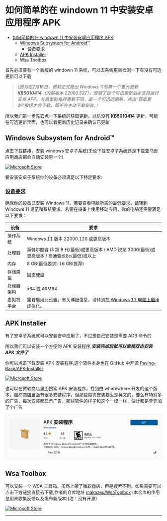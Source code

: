 # 如何简单的在 windown 11 中安装安卓应用程序 APK

- [如何简单的在 windown 11 中安装安卓应用程序 APK](#如何简单的在-windown-11-中安装安卓应用程序-apk)
  - [Windows Subsystem for Android™](#windows-subsystem-for-android)
    - [设备要求](#设备要求)
  - [APK Installer](#apk-installer)
  - [Wsa Toolbox](#wsa-toolbox)

首先必须要有一个新版的 windown 11 系统，可以去系统更新检测一下有没有可选更新可以下载

>*(因为在2月16日，微软正式推出 Windows 11的第一个重大更新  **KB5010414**（内部版本 22000.527），安装了这个可选更新后才支持运行安卓 APP。与典型的每月更新不同，是一个可选的更新，点击“获取更新”按钮才会下载，而不会主动下载安装。）*

所以我们第一步先去点一下系统的获取更新，以防没有 **KB5010414** 更新，可能在可选更新里面，也可以看更新历史记录来确认已更新

## Windows Subsystem for Android™

点击下载链接，安装 windows 安卓子系统(无论下载安卓子系统还是下载亚马逊应用商店都会自动安装另一个)

[![Microsoft Store](https://img.shields.io/badge/download-%E4%B8%8B%E8%BD%BD%20%E9%80%82%E7%94%A8%E4%BA%8E%20Android%E2%84%A2%EF%B8%8F%20%E7%9A%84%20Windows%20%E5%AD%90%E7%B3%BB%E7%BB%9F-magenta.svg?label=Microsoft%20Store&logo=Microsoft&style=for-the-badge&color=11a2f8)](https://www.microsoft.com/zh-cn/p/windows-subsystem-for-android-with-amazon-appstore/9p3395vx91nr "Microsoft Store")

<!-- [![Microsoft Store](https://img.shields.io/badge/download-%E4%B8%8B%E8%BD%BD%20Amazon%20Appstore-magenta.svg?label=Microsoft%20Store&logo=Microsoft&style=for-the-badge&color=11a2f8)](https://www.microsoft.com/zh-cn/p/amazon-appstore/9njhk44ttksx "Microsoft Store") -->

<!-- [![Microsoft Store](https://img.shields.io/badge/download-%E8%8E%B7%E5%8F%96%20%E4%BA%9A%E9%A9%AC%E9%80%8A%E5%BA%94%E7%94%A8%E5%95%86%E5%BA%97-magenta.svg?label=Microsoft%20Store&logo=Microsoft&style=for-the-badge&color=11a2f8)](ms-windows-store://pdp/?productid=9NJHK44TTKSX "Microsoft Store") -->

要安装安卓子系统你的设备必须满足以下特定要求:

### [设备要求](https://support.microsoft.com/zh-cn/windows/install-mobile-apps-and-the-amazon-appstore-f8d0abb5-44ad-47d8-b9fb-ad6b1459ff6c)

确保你的设备已安装 Windows 11。若要查看电脑所需的最低要求，请转到 Windows 11 规范和系统要求。若要在设备上使用移动应用，你的电脑还需要满足以下要求：

设备|要求
-|-
操作系统|Windows 11 版本 22000.120 或更高版本
处理器|英特尔酷睿 i3 第 8 代(最低)或更高版本 / AMD 锐龙 3000(最低)或更高版本 / 高通骁龙8c(最低)或以上
内存|8 GB(最低要求) 16 GB(推荐)
存储类型|固态硬盘
处理器架构|x64 或 ARM64
虚拟机平台|需要启用此设置。有关详细信息，请转到[在 Windows 11 电脑上启用虚拟化](https://support.microsoft.com/zh-cn/windows/%E5%9C%A8%E7%94%B5%E8%84%91windows-11%E8%99%9A%E6%8B%9F%E5%8C%96-c5578302-6e43-4b4b-a449-8ced115f58e1)。

<!-- [![系统要求](https://github.com/XTsat/How-to-simply-install-APK-in-Windows/blob/d7d8c1349a55ff022592c508863e975c6ccfe0a0/photo/system%20requirements.png)](https://github.com/XTsat/How-to-simply-install-APK-in-Windows) -->

## APK Installer

有了安卓子系统就可以安装安卓应用了，不过想自己安装是需要 ADB 命令的

所以我们可以安装一个方便的 APK 安装程序,***安装完成后就可以直接双击安装 APK 文件了***

你可以点击下载安装 APK 安装程序,这个软件本身也在 GitHub 中开源
[Paving-Base/APK-Installer](https://github.com/Paving-Base/APK-Installer)

[![Microsoft Store](https://img.shields.io/badge/download-%E4%B8%8B%E8%BD%BD%20APK%20%E5%AE%89%E8%A3%85%E7%A8%8B%E5%BA%8F-magenta.svg?label=Microsoft%20Store&logo=Microsoft&style=for-the-badge&color=11a2f8)](https://apps.microsoft.com/store/detail/9P2JFQ43FPPG "Microsoft Store")

也可以在微软商店里面搜索 APK 安装程序，找到由 wherewhere 开发的这个版本，虽然商店里面有很多安装程序，但那些每次安装要么是英文的，要么有特别多的广告，每次安装都显示广告，那些软件的样子和这个一模一样，估计都是套壳加了个广告

[![APK-Installer](https://github.com/XTsat/How-to-simply-install-APK-in-Windows/blob/d7d8c1349a55ff022592c508863e975c6ccfe0a0/photo/APK-Installer.png)](https://apps.microsoft.com/store/detail/9P2JFQ43FPPG)

## Wsa Toolbox

可以安装一个 WSA 工具箱，虽然上架了微软商店，但是搜索不到，如果需要可以点击下方链接直接去下载,作者的仓库地址
[makazeu/WsaToolbox](https://github.com/makazeu/WsaToolbox)
(本仓库的作用是用来收集反馈以及发布新版本)(注：没有开源)

[![Microsoft Store](https://img.shields.io/badge/download-%E4%B8%8B%E8%BD%BD%20WSA%20%E5%B7%A5%E5%85%B7%E7%AE%B1-magenta.svg?label=Microsoft%20Store&logo=Microsoft&style=for-the-badge&color=11a2f8)](https://www.microsoft.com/zh-cn/p/wsa-toolbox/9ppsp2mkvtgt "Microsoft Store")

---
